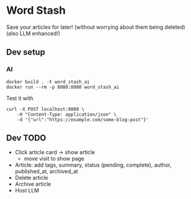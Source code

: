 # Word Stash

Save your articles for later! (without worrying about them being deleted) (also LLM enhanced!)

## Dev setup
### AI

    docker build . -t word_stash_ai
    docker run --rm -p 8080:8080 word_stash_ai

Test it with 

    curl -X POST localhost:8080 \ 
        -H "Content-Type: application/json" \ 
        -d '{"url":"https://example.com/some-blog-post"}'


## Dev TODO
- Click article card -> show article
    - move visit to show page
- Article: add tags, summary, status (pending, complete), author, published_at, archived_at
- Delete article
- Archive article
- Host LLM
